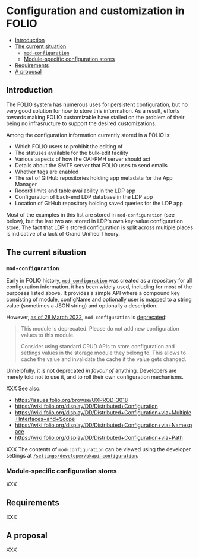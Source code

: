 # Configuration and customization in FOLIO

<!-- md2toc -l 2 customization.md -->
* [Introduction](#introduction)
* [The current situation](#the-current-situation)
    * [`mod-configuration`](#mod-configuration)
    * [Module-specific configuration stores](#module-specific-configuration-stores)
* [Requirements](#requirements)
* [A proposal](#a-proposal)



## Introduction

The FOLIO system has numerous uses for persistent configuration, but no very good solution for how to store this information. As a result, efforts towards making FOLIO customizable have stalled on the problem of their being no infrasructure to support the desired customizations.

Among the configuration information currently stored in a FOLIO is:
* Which FOLIO users to prohibit the editing of
* The statuses available for the bulk-edit facility
* Various aspects of how the OAI-PMH server should act
* Details about the SMTP server that FOLIO uses to send emails
* Whether tags are enabled
* The set of GitHub repositories holding app metadata for the App Manager
* Record limits and table availability in the LDP app
* Configuration of back-end LDP database in the LDP app
* Location of GitHub repository holding saved queries for the LDP app

Most of the examples in this list are stored in `mod-configuration` (see below), but the last two are stored in LDP's own key-value configuration store. The fact that LDP's stored configuration is split across multiple places is indicative of a lack of Grand Unified Theory.



## The current situation


### `mod-configuration`

Early in FOLIO history, [`mod-configuration`](https://github.com/folio-org/mod-configuration) was created as a repository for all configuration information. it has been widely used, including for most of the purposes listed above. It provides a simple API where a compound key consisting of module, configName and optionally user is mapped to a string value (sometimes a JSON string) and optionally a description.

However, [as of 28 March 2022](https://github.com/folio-org/mod-configuration/commit/812c7d15fcb264359c89c2d5b43696f7c27b9462), `mod-configuration` is [deprecated](https://github.com/folio-org/mod-configuration/blob/master/README.md#deprecation):

> This module is deprecated. Please do not add new configuration values to this module.
>
> Consider using standard CRUD APIs to store configuration and settings values in the storage module they belong to. This allows to cache the value and invalidate the cache if the value gets changed.

Unhelpfully, it is not deprecated _in favour of_ anything. Developers are merely told not to use it, and to roll their own configuration mechanisms.

XXX See also:
* https://issues.folio.org/browse/UXPROD-3018
* https://wiki.folio.org/display/DD/Distributed+Configuration
* https://wiki.folio.org/display/DD/Distributed+Configuration+via+Multiple+Interfaces+and+Scope
* https://wiki.folio.org/display/DD/Distributed+Configuration+via+Namespace
* https://wiki.folio.org/display/DD/Distributed+Configuration+via+Path

XXX The contents of `mod-configuration` can be viewed using the developer settings at [`/settings/developer/okapi-configuration`](https://folio-snapshot.dev.folio.org/settings/developer/okapi-configuration).


### Module-specific configuration stores

XXX



## Requirements

XXX



## A proposal

XXX




